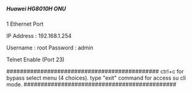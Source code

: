 ##### Huawei HG8010H ONU #########
1 Ethernet Port

IP Address : 192.168.1.254

Username : root
Password : admin

Telnet Enable (Port 23)

#############################################
ctrl+c for bypass select menu (4 choices).
type "exit" command for access su cli mode.
#############################################